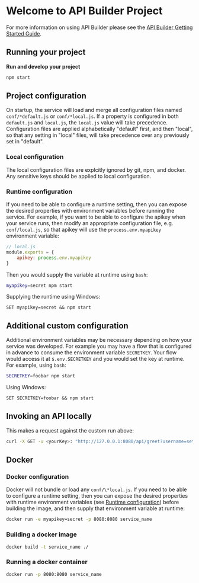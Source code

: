 # Welcome to API Builder Project

For more information on using API Builder please see the [API Builder Getting Started Guide](https://docs.axway.com/bundle/API_Builder_allOS_en/page/api_builder_getting_started_guide.html).

## Running your project

**Run and develop your project**

```bash
npm start
```

## Project configuration

On startup, the service will load and merge all configuration files named `conf/*default.js` or `conf/*local.js`. If a property is configured in both `default.js` and `local.js`, the `local.js` value will take precedence.  Configuration files are applied alphabetically "default" first, and then "local", so that any setting in "local" files, will take precedence over any previously set in "default".

### Local configuration

The local configuration files are explcitly ignored by git, npm, and docker.  Any sensitive keys should be applied to local configuration.

### Runtime configuration

If you need to be able to configure a runtime setting, then you can expose the desired properties with environment variables before running the service. For example, if you want to be able to configure the apikey when your service runs, then modify an appropriate configuration file, e.g. `conf/local.js`, so that apikey will use the `process.env.myapikey` environment variable:

```js
// local.js
module.exports = {
	apikey: process.env.myapikey
}
```

Then you would supply the variable at runtime using `bash`:

```bash
myapikey=secret npm start
```

Supplying the runtime using Windows:

```
SET myapikey=secret && npm start
```

## Additional custom configuration

Additional environment variables may be necessary depending on how your service was developed. For example you may have a flow that is configured in advance to consume the environment variable `SECRETKEY`. Your flow would access it at `$.env.SECRETKEY` and you would set the key at runtime.  For example, using `bash`:

```bash
SECRETKEY=foobar npm start
```

Using Windows:

```
SET SECRETKEY=foobar && npm start
```

## Invoking an API locally

This makes a request against the custom run above:

```bash
curl -X GET -u <yourKey>: "http://127.0.0.1:8080/api/greet?username=seth" 
```

## Docker

### Docker configuration

Docker will not bundle or load any `conf/\*local.js`.  If you need to be able to configure a runtime setting, then you can expose the desired properties with runtime environment variables (see [Runtime configuration](#runtime-configuration)) before building the image, and then supply that environment variable at runtime:

```bash
docker run -e myapikey=secret -p 8080:8080 service_name
```

### Building a docker image

```bash
docker build -t service_name ./
```

### Running a docker container

```bash
docker run -p 8080:8080 service_name
```
